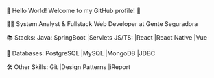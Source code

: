 👋 Hello World! Welcome to my GitHub profile! 🌟

👨‍💻 System Analyst & Fullstack Web Developer at Gente Seguradora

📚 Stacks:
Java: SpringBoot |Servlets
JS/TS: |React |React Native |Vue

💾 Databases:
PostgreSQL |MySQL |MongoDB |JDBC

🛠️ Other Skills:
Git |Design Patterns |iReport
